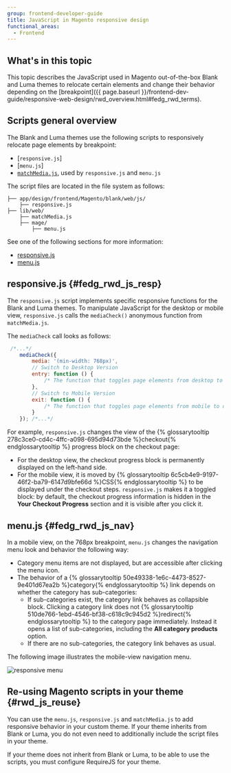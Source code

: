 ```yaml
---
group: frontend-developer-guide
title: JavaScript in Magento responsive design
functional_areas:
  - Frontend
---
```


## What's in this topic

This topic describes the JavaScript used in Magento out-of-the-box Blank and Luma themes to relocate certain elements and change their behavior depending on the [breakpoint]({{ page.baseurl }}/frontend-dev-guide/responsive-web-design/rwd_overview.html#fedg_rwd_terms).

## Scripts general overview

The Blank and Luma themes use the following scripts to responsively relocate page elements by breakpoint:
- [`responsive.js`]
- [`menu.js`]
- [`matchMedia.js`], used by `responsive.js` and `menu.js`

The script files are located in the file system as follows:

```tree
├── app/design/frontend/Magento/blank/web/js/
    ├── responsive.js
├── lib/web/
    ├── matchMedia.js
    ├── mage/
	    ├── menu.js
```

See one of the following sections for more information:
- [responsive.js](#fedg_rwd_js_resp)
- [menu.js](#fedg_rwd_js_nav)

## responsive.js {#fedg_rwd_js_resp}

The `responsive.js` script implements specific responsive functions for the Blank and Luma themes. To manipulate JavaScript for the desktop or mobile view, `responsive.js` calls the `mediaCheck()` anonymous function from `matchMedia.js`.


The `mediaCheck` call looks as follows:

```javascript
 /*...*/
    mediaCheck({
        media: '(min-width: 768px)',
        // Switch to Desktop Version
        entry: function () {
            /* The function that toggles page elements from desktop to mobile mode is called here */
        },
        // Switch to Mobile Version
        exit: function () {
            /* The function that toggles page elements from mobile to desktop mode is called here*/
        }
    }); /*...*/
```

For example, `responsive.js` changes the view of the {% glossarytooltip 278c3ce0-cd4c-4ffc-a098-695d94d73bde %}checkout{% endglossarytooltip %} progress block on the checkout page:

-   For the desktop view, the checkout progress block is permanently
    displayed on the left-hand side.
-   For the mobile view, it is moved by {% glossarytooltip
    6c5cb4e9-9197-46f2-ba79-6147d9bfe66d %}CSS{% endglossarytooltip %}
    to be displayed under the checkout steps. `responsive.js` makes it
    a toggled block: by default, the checkout progress information is
    hidden in the **Your Checkout Progress** section and it is visible
    after you click it.

## menu.js {#fedg_rwd_js_nav}

In a mobile view, on the 768px breakpoint, `menu.js` changes the navigation menu look and behavior the following way: 
-   Category menu items are not displayed, but are accessible after
    clicking the menu icon.
-   The behavior of a {% glossarytooltip
    50e49338-1e6c-4473-8527-9e401d67ea2b %}category{% endglossarytooltip
    %} link depends on whether the category has sub-categories:
    -   If sub-categories exist, the category link behaves as
        collapsible block. Clicking a category link does not {%
        glossarytooltip 510de766-1ebd-4546-bf38-c618c9c945d2
        %}redirect{% endglossarytooltip %} to the category page
        immediately. Instead it opens a list of sub-categories,
        including the **All category products** option.
    -   If there are no sub-categories, the category link behaves as
        usual.

The following image illustrates the mobile-view navigation menu.

![responsive menu]

## Re-using Magento scripts in your theme {#rwd_js_reuse}

You can use the `menu.js`, `responsive.js` and `matchMedia.js` to add responsive behavior in your custom theme. 
If your theme inherits from Blank or Luma, you do not even need to additionally include the script files in your theme.

If your theme does not inherit from Blank or Luma, to be able to use the scripts, you must configure RequireJS for your theme.


[`matchMedia.js`]: https://github.com/paulirish/matchMedia.js/
[responsive menu]: {{site.baseurl}}/common/images/js_rwd_menu.png
